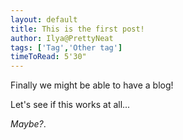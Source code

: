 ```yaml
---
layout: default
title: This is the first post!
author: Ilya@PrettyNeat
tags: ['Tag','Other tag']
timeToRead: 5'30"
---
```

Finally we might be able to have a blog!

Let's see if this works at all...

*Maybe?*.